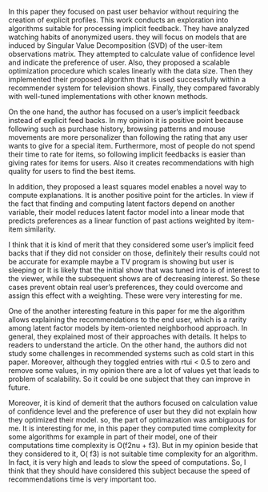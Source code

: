 In this paper they focused on past user behavior without requiring the creation of explicit profiles. This work conducts an exploration into algorithms suitable for processing implicit feedback. They have analyzed watching habits of anonymized users. they will focus on models that are induced by Singular Value Decomposition (SVD) of the user-item observations matrix. They attempted to calculate value of confidence level and indicate the preference of user. Also, they proposed a scalable optimization procedure which scales linearly with the data size. Then they implemented their proposed algorithm that is used successfully within a recommender system for television shows. Finally, they compared favorably with well-tuned implementations with other known methods.

On the one hand, the author has focused on a user’s implicit feedback instead of explicit feed backs. In my opinion it is positive point because following such as purchase history, browsing patterns and mouse movements are more personalizer than following the rating that any user wants to give for a special item. Furthermore, most of people do not spend their time to rate for items, so following implicit feedbacks is easier than giving rates for items for users. Also it creates recommendations with high quality for users to find the best items.

In addition, they proposed a least squares model enables a novel way to compute explanations. It is another positive point for the articles. In view if the fact that finding and computing latent factors depend on another variable, their model reduces latent factor model into a linear mode that predicts preferences as a linear function of past actions weighted by item-item similarity.

I think that it is kind of merit that they considered some user’s implicit feed backs that if they did not consider on those, definitely their results could not be accurate for example maybe a TV program is showing but user is sleeping or It is likely that the initial show that was tuned into is of interest to the viewer, while the subsequent shows are of decreasing interest. So these cases prevent obtain real user’s preferences, they could overcome and assign this effect with a weighting. These were very interesting for me.

One of the another interesting feature in this paper for me the algorithm allows explaining the recommendations to the end user, which is a rarity among latent factor models by item-oriented neighborhood approach.
In general, they explained most of their approaches with details. It helps to readers to understand the article.
On the other hand, the authors did not study some challenges in recommended systems such as cold start in this paper. Moreover, although they toggled entries with rtui < 0.5 to zero and remove some values, in my opinion there are a lot of values yet that leads to problem of scalability. So it could be one subject that they can improve in future. 

Moreover, it is kind of demerit that the authors focused on calculation value of confidence level and the preference of user but they did not explain how they optimized their model. so, the part of optimazation was ambiguous for me.
It is interesting for me, in this paper they computed time complexity for some algorithms for example in part of their model, one of their computations time complexity is O(f2nu + f3). But in my opinion beside that they considered to it, O( f3) is not suitable time complexity for an algorithm. In fact, it is very high and leads to slow the speed of computations. So, I think that they should have considered this subject because the speed of recommendations time is very important too.

